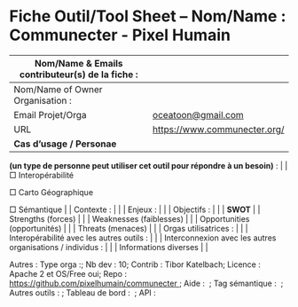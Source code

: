 Fiche Outil/Tool Sheet – Nom/Name : Communecter - Pixel Humain
==============================================================

| Nom/Name & Emails contributeur(s) de la fiche :                               |                              |
|-------------------------------------------------------------------------------|------------------------------|
| Nom/Name of Owner Organisation :                                              |                              |
| Email Projet/Orga                                                             | oceatoon@gmail.com           |
| URL                                                                           | https://www.communecter.org/ |
| **Cas d’usage / Personae**                                                    
                                                                                
 **(un type de personne peut utiliser cet outil pour répondre à un besoin)** :  |
| □ Interopérabilité                                                            
                                                                                
 □ Carto Géographique                                                           
                                                                                
 □ Sémantique                                                                   |
| Contexte :                                                                    |                              |
| Enjeux :                                                                      |                              |
| Objectifs :                                                                   |                              |
| **SWOT**                                                                      |
| Strengths (forces)                                                            |                              |
| Weaknesses (faiblesses)                                                       |                              |
| Opportunities (opportunités)                                                  |                              |
| Threats (menaces)                                                             |                              |
| Orgas utilisatrices :                                                         |                              |
| Interopérabilité avec les autres outils :                                     |                              |
| Interconnexion avec les autres organisations / individus :                    |                              |
| Informations diverses                                                         |                              |

Autres : Type orga :; Nb dev : 10; Contrib : Tibor Katelbach; Licence : Apache 2 et OS/Free oui; Repo : https://github.com/pixelhumain/communecter ; Aide :  ; Tag sémantique :  ; Autres outils : ; Tableau de bord :  ; API :
